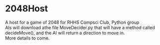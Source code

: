 # 2048Host
A host for a game of 2048 for RHHS Compsci Club, Python group
<br>
AIs will download athe file MoveDecider.py that will have a method called decideMove(), and the AI will return a direction to move in.
<br>
More details to come.
